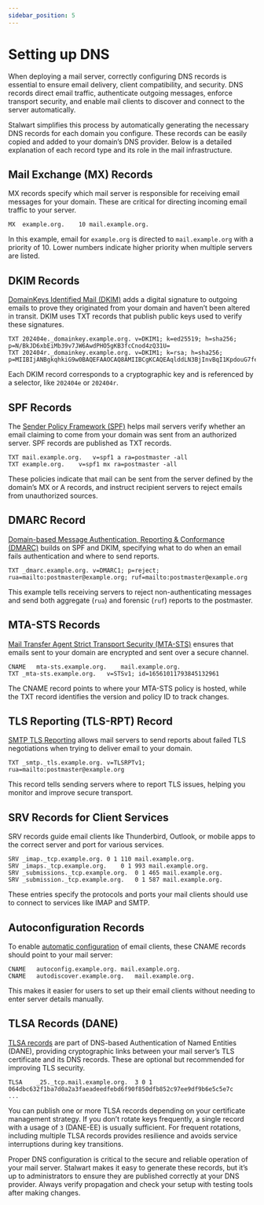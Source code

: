 ```yaml
---
sidebar_position: 5
---
```


# Setting up DNS

When deploying a mail server, correctly configuring DNS records is essential to ensure email delivery, client compatibility, and security. DNS records direct email traffic, authenticate outgoing messages, enforce transport security, and enable mail clients to discover and connect to the server automatically.

Stalwart simplifies this process by automatically generating the necessary DNS records for each domain you configure. These records can be easily copied and added to your domain’s DNS provider. Below is a detailed explanation of each record type and its role in the mail infrastructure.


## Mail Exchange (MX) Records

MX records specify which mail server is responsible for receiving email messages for your domain. These are critical for directing incoming email traffic to your server.

```
MX	example.org.	10 mail.example.org.
```

In this example, email for `example.org` is directed to `mail.example.org` with a priority of 10. Lower numbers indicate higher priority when multiple servers are listed.

## DKIM Records

[DomainKeys Identified Mail (DKIM)](/docs/mta/authentication/dkim/overview) adds a digital signature to outgoing emails to prove they originated from your domain and haven’t been altered in transit. DKIM uses TXT records that publish public keys used to verify these signatures.

```
TXT	202404e._domainkey.example.org.	v=DKIM1; k=ed25519; h=sha256; p=N/BkJD6xbEiMb39v7JW6AwdPHO5gKB3fcCnod4zQ31U=
TXT	202404r._domainkey.example.org.	v=DKIM1; k=rsa; h=sha256; p=MIIBIjANBgkqhkiG9w0BAQEFAAOCAQ8AMIIBCgKCAQEAqlddLN3BjInvBqI1KpdouG7feBsEt5t233jWQJW7FaY7sR/MfWNxuzTObLoZ3l76DFq3xPjVhmy/YYiOAnMOtq9hUFqgBVTSwUNHYPz1YUEcrI5+Ban7P7LV8kggvTAaWhAI3iSXJIFaUq78K8YYr/zrGyBlg5HCPpd+DMRAB8j1ID8bcWFaVebwAOrartXOO/f8Bn9jrRrLhjP3c8UlmkJLXkSncXPp69R9VpevrKJtpBjaFxKtx7DXGie821MHuWJ7pWMdU1Uf3z8UBKF9bnrCZ5v0SdiaFkPXR1Iiq/gR6bMwdlWvST9V6ePnqZqX+Iv4FA28byOot73/CIINFwIDAQAB
```

Each DKIM record corresponds to a cryptographic key and is referenced by a selector, like `202404e` or `202404r`.

## SPF Records

The [Sender Policy Framework (SPF)](/docs/mta/authentication/spf) helps mail servers verify whether an email claiming to come from your domain was sent from an authorized server. SPF records are published as TXT records.

```
TXT	mail.example.org.	v=spf1 a ra=postmaster -all
TXT	example.org.	v=spf1 mx ra=postmaster -all
```

These policies indicate that mail can be sent from the server defined by the domain’s MX or A records, and instruct recipient servers to reject emails from unauthorized sources.

## DMARC Record

[Domain-based Message Authentication, Reporting & Conformance (DMARC)](/docs/mta/authentication/dmarc) builds on SPF and DKIM, specifying what to do when an email fails authentication and where to send reports.

```
TXT	_dmarc.example.org.	v=DMARC1; p=reject; rua=mailto:postmaster@example.org; ruf=mailto:postmaster@example.org
```

This example tells receiving servers to reject non-authenticating messages and send both aggregate (`rua`) and forensic (`ruf`) reports to the postmaster.

## MTA-STS Records

[Mail Transfer Agent Strict Transport Security (MTA-STS)](/docs/mta/transport-security/mta-sts) ensures that emails sent to your domain are encrypted and sent over a secure channel.

```
CNAME	mta-sts.example.org.	mail.example.org.
TXT	_mta-sts.example.org.	v=STSv1; id=16561011793845132961
```

The CNAME record points to where your MTA-STS policy is hosted, while the TXT record identifies the version and policy ID to track changes.

## TLS Reporting (TLS-RPT) Record

[SMTP TLS Reporting](/docs/mta/transport-security/tls-reporting) allows mail servers to send reports about failed TLS negotiations when trying to deliver email to your domain.

```
TXT	_smtp._tls.example.org.	v=TLSRPTv1; rua=mailto:postmaster@example.org
```

This record tells sending servers where to report TLS issues, helping you monitor and improve secure transport.

## SRV Records for Client Services

SRV records guide email clients like Thunderbird, Outlook, or mobile apps to the correct server and port for various services.

```
SRV	_imap._tcp.example.org.	0 1 110 mail.example.org.
SRV	_imaps._tcp.example.org.	0 1 993 mail.example.org.
SRV	_submissions._tcp.example.org.	0 1 465 mail.example.org.
SRV	_submission._tcp.example.org.	0 1 587 mail.example.org.
```

These entries specify the protocols and ports your mail clients should use to connect to services like IMAP and SMTP.

## Autoconfiguration Records

To enable [automatic configuration](/docs/server/autoconfig) of email clients, these CNAME records should point to your mail server:

```
CNAME	autoconfig.example.org.	mail.example.org.
CNAME	autodiscover.example.org.	mail.example.org.
```

This makes it easier for users to set up their email clients without needing to enter server details manually.

## TLSA Records (DANE)

[TLSA records](/docs/mta/transport-security/dane) are part of DNS-based Authentication of Named Entities (DANE), providing cryptographic links between your mail server’s TLS certificate and its DNS records. These are optional but recommended for improving TLS security.

```
TLSA	_25._tcp.mail.example.org.	3 0 1 064dbc632f1ba7d0a2a3faeadeedfebd6f90f850dfb852c97ee9df9b6e5c5e7c
...
```

You can publish one or more TLSA records depending on your certificate management strategy. If you don’t rotate keys frequently, a single record with a usage of `3` (DANE-EE) is usually sufficient. For frequent rotations, including multiple TLSA records provides resilience and avoids service interruptions during key transitions.

Proper DNS configuration is critical to the secure and reliable operation of your mail server. Stalwart makes it easy to generate these records, but it’s up to administrators to ensure they are published correctly at your DNS provider. Always verify propagation and check your setup with testing tools after making changes.

